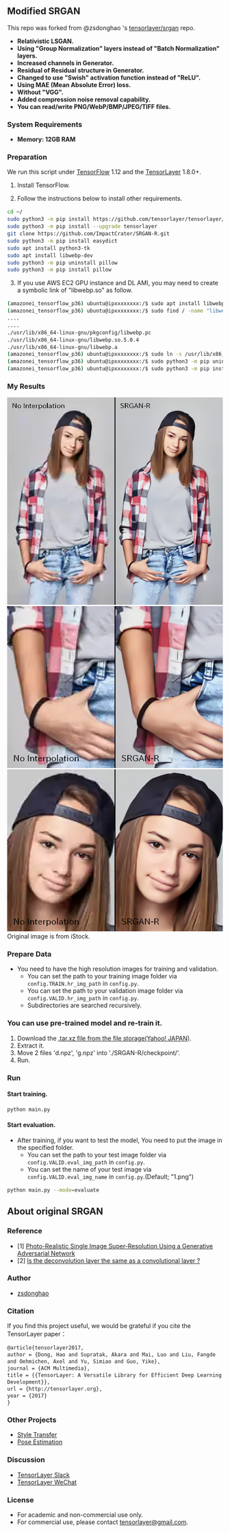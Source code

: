 ## Modified SRGAN

  This repo was forked from @zsdonghao 's [tensorlayer/srgan](https://github.com/tensorlayer/srgan) repo. 

- **Relativistic LSGAN.**
- **Using "Group Normalization" layers instead of "Batch Normalization" layers.**
- **Increased channels in Generator.**
- **Residual of Residual structure in Generator.**
- **Changed to use "Swish" activation function instead of "ReLU".**
- **Using MAE (Mean Absolute Error) loss.**
- **Without "VGG".**
- **Added compression noise removal capability.**
- **You can read/write PNG/WebP/BMP/JPEG/TIFF files.**


### System Requirements
- **Memory: 12GB RAM**


### Preparation

We run this script under [TensorFlow](https://www.tensorflow.org) 1.12 and the [TensorLayer](https://github.com/tensorlayer/tensorlayer) 1.8.0+.

1. Install TensorFlow.

1. Follow the instructions below to install other requirements.
```bash
cd ~/
sudo python3 -m pip install https://github.com/tensorlayer/tensorlayer/archive/master.zip
sudo python3 -m pip install --upgrade tensorlayer
git clone https://github.com/ImpactCrater/SRGAN-R.git
sudo python3 -m pip install easydict
sudo apt install python3-tk
sudo apt install libwebp-dev
sudo python3 -m pip uninstall pillow
sudo python3 -m pip install pillow
```
3. If you use AWS EC2 GPU instance and DL AMI, you may need to create a symbolic link of "libwebp.so" as follow.
```bash
(amazonei_tensorflow_p36) ubuntu@ipxxxxxxxx:/$ sudo apt install libwebp-dev
(amazonei_tensorflow_p36) ubuntu@ipxxxxxxxx:/$ sudo find / -name "libwebp.*" -type f
....
....
./usr/lib/x86_64-linux-gnu/pkgconfig/libwebp.pc
./usr/lib/x86_64-linux-gnu/libwebp.so.5.0.4
./usr/lib/x86_64-linux-gnu/libwebp.a
(amazonei_tensorflow_p36) ubuntu@ipxxxxxxxx:/$ sudo ln -s /usr/lib/x86_64-linux-gnu/libwebp.so.5.0.4 /usr/lib
(amazonei_tensorflow_p36) ubuntu@ipxxxxxxxx:/$ sudo python3 -m pip uninstall pillow
(amazonei_tensorflow_p36) ubuntu@ipxxxxxxxx:/$ sudo python3 -m pip install pillow
```


### My Results

<div align="center">
	<img src="img/SRGAN-R_Comparison_1_label_1.png"/>
</div>
</a>

<div align="center">
	<img src="img/SRGAN-R_Comparison_2_label_1.png"/>
</div>
</a>

<div align="center">
	<img src="img/SRGAN-R_Comparison_3_label_1.png"/>
</div>
</a>
Original image is from iStock.


### Prepare Data

 - You need to have the high resolution images for training and validation.
   -  You can set the path to your training image folder via `config.TRAIN.hr_img_path` in `config.py`.
   -  You can set the path to your validation image folder via `config.VALID.hr_img_path` in `config.py`.
   -  Subdirectories are searched recursively.


### You can use pre-trained model and re-train it.
 1. Download the [.tar.xz file from the file storage(Yahoo! JAPAN)](https://yahoo.jp/box/Ij7Goc).
 1. Extract it.
 1. Move 2 files 'd.npz', 'g.npz' into './SRGAN-R/checkpoint/'.
 1. Run.


### Run

#### Start training.

```bash
python main.py
```

#### Start evaluation.
 - After training, if you want to test the model, You need to put the image in the specified folder.
   -  You can set the path to your test image folder via `config.VALID.eval_img_path` in `config.py`.
   -  You can set the name of your test image via `config.VALID.eval_img_name` in `config.py`.(Default; "1.png")
  

```bash
python main.py --mode=evaluate 
```


## About original SRGAN

### Reference
* [1] [Photo-Realistic Single Image Super-Resolution Using a Generative Adversarial Network](https://arxiv.org/abs/1609.04802)
* [2] [Is the deconvolution layer the same as a convolutional layer ?](https://arxiv.org/abs/1609.07009)

### Author
- [zsdonghao](https://github.com/zsdonghao)

### Citation
If you find this project useful, we would be grateful if you cite the TensorLayer paper：

```
@article{tensorlayer2017,
author = {Dong, Hao and Supratak, Akara and Mai, Luo and Liu, Fangde and Oehmichen, Axel and Yu, Simiao and Guo, Yike},
journal = {ACM Multimedia},
title = {{TensorLayer: A Versatile Library for Efficient Deep Learning Development}},
url = {http://tensorlayer.org},
year = {2017}
}
```

### Other Projects

- [Style Transfer](https://github.com/tensorlayer/adaptive-style-transfer)
- [Pose Estimation](https://github.com/tensorlayer/openpose)

### Discussion

- [TensorLayer Slack](https://join.slack.com/t/tensorlayer/shared_invite/enQtMjUyMjczMzU2Njg4LWI0MWU0MDFkOWY2YjQ4YjVhMzI5M2VlZmE4YTNhNGY1NjZhMzUwMmQ2MTc0YWRjMjQzMjdjMTg2MWQ2ZWJhYzc)
- [TensorLayer WeChat](https://github.com/tensorlayer/tensorlayer-chinese/blob/master/docs/wechat_group.md)

### License

- For academic and non-commercial use only.
- For commercial use, please contact tensorlayer@gmail.com.
